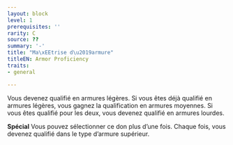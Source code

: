 ```yaml
---
layout: block
level: 1
prerequisites: ''
rarity: C
source: ??
summary: '-'
title: "Ma\xEEtrise d\u2019armure"
titleEN: Armor Proficiency
traits:
- general

---
```


<p>Vous devenez qualifié en armures légères. Si vous êtes déjà qualifié en armures légères, vous gagnez la qualification en armures moyennes. Si vous êtes qualifié pour les deux, vous devenez qualifié en armures lourdes.</p>
<p><strong>Spécial</strong> Vous pouvez sélectionner ce don plus d’une fois. Chaque fois, vous devenez qualifié dans le type d’armure supérieur.</p>
